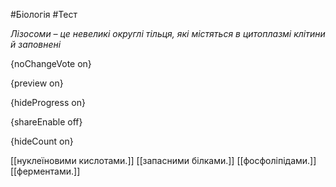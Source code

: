 #Біологія #Тест

*Лізосоми – це невеликі округлі тільця, які містяться в цитоплазмі клітини й заповнені*

{noChangeVote on}

{preview on}

{hideProgress on}

{shareEnable off}

{hideCount on}

[[нуклеїновими кислотами.]]
[[запасними білками.]]
[[фосфоліпідами.]]
[[ферментами.]]
